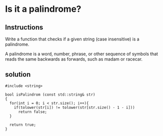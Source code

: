 # Is it a palindrome?

## Instructions

Write a function that checks if a given string (case insensitive) is a palindrome.

A palindrome is a word, number, phrase, or other sequence of symbols that reads the same backwards as forwards, such as madam or racecar.

## solution

```
#include <string>

bool isPalindrom (const std::string& str)
{
  for(int i = 0; i < str.size(); i++){
    if(tolower(str[i]) != tolower(str[str.size() - 1 - i]))
      return false;
  }
    
  return true;
}
```
